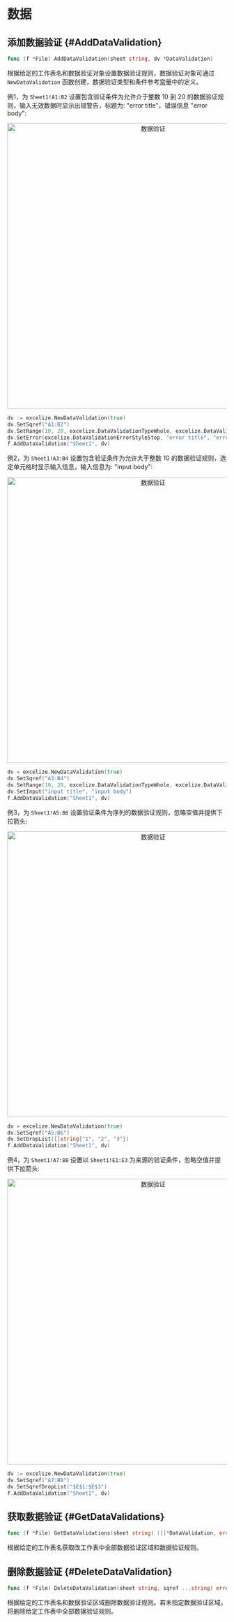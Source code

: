 # 数据

## 添加数据验证 {#AddDataValidation}

```go
func (f *File) AddDataValidation(sheet string, dv *DataValidation)
```

根据给定的工作表名和数据验证对象设置数据验证规则，数据验证对象可通过 `NewDataValidation` 函数创建，数据验证类型和条件参考[常量](constants.md)中的定义。

例1，为 `Sheet1!A1:B2` 设置包含验证条件为允许介于整数 10 到 20 的数据验证规则，输入无效数据时显示出错警告，标题为: "error title"，错误信息 "error body":

<p align="center"><img width="654" src="./images/data_validation_01.png" alt="数据验证"></p>

```go
dv := excelize.NewDataValidation(true)
dv.SetSqref("A1:B2")
dv.SetRange(10, 20, excelize.DataValidationTypeWhole, excelize.DataValidationOperatorBetween)
dv.SetError(excelize.DataValidationErrorStyleStop, "error title", "error body")
f.AddDataValidation("Sheet1", dv)
```

例2，为 `Sheet1!A3:B4` 设置包含验证条件为允许大于整数 10 的数据验证规则，选定单元格时显示输入信息，输入信息为: "input body":

<p align="center"><img width="654" src="./images/data_validation_02.png" alt="数据验证"></p>

```go
dv = excelize.NewDataValidation(true)
dv.SetSqref("A3:B4")
dv.SetRange(10, 20, excelize.DataValidationTypeWhole, excelize.DataValidationOperatorGreaterThan)
dv.SetInput("input title", "input body")
f.AddDataValidation("Sheet1", dv)
```

例3，为 `Sheet1!A5:B6` 设置验证条件为序列的数据验证规则，忽略空值并提供下拉箭头:

<p align="center"><img width="654" src="./images/data_validation_03.png" alt="数据验证"></p>

```go
dv = excelize.NewDataValidation(true)
dv.SetSqref("A5:B6")
dv.SetDropList([]string{"1", "2", "3"})
f.AddDataValidation("Sheet1", dv)
```

例4，为 `Sheet1!A7:B8` 设置以 `Sheet1!E1:E3` 为来源的验证条件，忽略空值并提供下拉箭头:

<p align="center"><img width="654" src="./images/data_validation_04.png" alt="数据验证"></p>

```go
dv := excelize.NewDataValidation(true)
dv.SetSqref("A7:B8")
dv.SetSqrefDropList("$E$1:$E$3")
f.AddDataValidation("Sheet1", dv)
```

## 获取数据验证 {#GetDataValidations}

```go
func (f *File) GetDataValidations(sheet string) ([]*DataValidation, error)
```

根据给定的工作表名获取改工作表中全部数据验证区域和数据验证规则。

## 删除数据验证 {#DeleteDataValidation}

```go
func (f *File) DeleteDataValidation(sheet string, sqref ...string) error
```

根据给定的工作表名和数据验证区域删除数据验证规则。若未指定数据验证区域，将删除给定工作表中全部数据验证规则。
